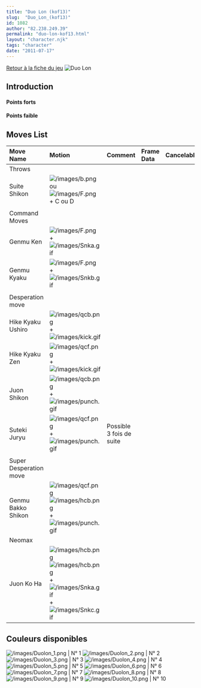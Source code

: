 ```yaml
---
title: "Duo Lon (kof13)"
slug:  "Duo_Lon_(kof13)"
id: 1082
author: "82.238.249.39"
permalink: "duo-lon-kof13.html"
layout: "character.njk"
tags: "character"
date: "2011-07-17"
---
```


[Retour à la fiche du
jeu](http://basgrospoing.fr/wiki/index.php?title=The_King_of_Fighters_XIII)
![Duo Lon](/images/Duolonkof13.gif "Duo Lon")

## Introduction

#### Points forts

#### Points faible

## Moves List

| Move Name              | Motion                                                                                                                                                             | Comment                  | Frame Data | Cancelable | Damage LOW/HIGH/EX |
|:-----------------------|:-------------------------------------------------------------------------------------------------------------------------------------------------------------------|:-------------------------|:-----------|:-----------|:-------------------|
| Throws                 |                                                                                                                                                                    |                          |            |            |                    |
| Suite Shikon           | ![](/images/b.png "/images/b.png") ou ![](/images/F.png "/images/F.png") + C ou D                                                                                  |                          |            |            | 100                |
|                        |                                                                                                                                                                    |                          |            |            |                    |
| Command Moves          |                                                                                                                                                                    |                          |            |            |                    |
| Genmu Ken              | ![](/images/F.png "/images/F.png") + ![](/images/Snka.gif "/images/Snka.gif")                                                                                      |                          |            |            |                    |
| Genmu Kyaku            | ![](/images/F.png "/images/F.png") + ![](/images/Snkb.gif "/images/Snkb.gif")                                                                                      |                          |            |            |                    |
|                        |                                                                                                                                                                    |                          |            |            |                    |
| Desperation move       |                                                                                                                                                                    |                          |            |            |                    |
| Hike Kyaku Ushiro      | ![](/images/qcb.png "/images/qcb.png") + ![](/images/kick.gif "/images/kick.gif")                                                                                  |                          |            |            |                    |
| Hike Kyaku Zen         | ![](/images/qcf.png "/images/qcf.png") + ![](/images/kick.gif "/images/kick.gif")                                                                                  |                          |            |            |                    |
| Juon Shikon            | ![](/images/qcb.png "/images/qcb.png") + ![](/images/punch.gif "/images/punch.gif")                                                                                |                          |            |            |                    |
| Suteki Juryu           | ![](/images/qcf.png "/images/qcf.png") + ![](/images/punch.gif "/images/punch.gif")                                                                                | Possible 3 fois de suite |            |            |                    |
|                        |                                                                                                                                                                    |                          |            |            |                    |
| Super Desperation move |                                                                                                                                                                    |                          |            |            |                    |
| Genmu Bakko Shikon     | ![](/images/qcf.png "/images/qcf.png")![](/images/hcb.png "/images/hcb.png")+ ![](/images/punch.gif "/images/punch.gif")                                           |                          |            |            |                    |
| Neomax                 |                                                                                                                                                                    |                          |            |            |                    |
| Juon Ko Ha             | ![](/images/hcb.png "/images/hcb.png")![](/images/hcb.png "/images/hcb.png") + ![](/images/Snka.gif "/images/Snka.gif") + ![](/images/Snkc.gif "/images/Snkc.gif") |                          |            |            |                    |

## Couleurs disponibles

![](/images/Duolon_1.png "/images/Duolon_1.png") \| N° 1
![](/images/Duolon_2.png "/images/Duolon_2.png") \| N° 2
![](/images/Duolon_3.png "/images/Duolon_3.png") \| N° 3
![](/images/Duolon_4.png "/images/Duolon_4.png") \| N° 4
![](/images/Duolon_5.png "/images/Duolon_5.png") \| N° 5
![](/images/Duolon_6.png "/images/Duolon_6.png") \| N° 6
![](/images/Duolon_7.png "/images/Duolon_7.png") \| N° 7
![](/images/Duolon_8.png "/images/Duolon_8.png") \| N° 8
![](/images/Duolon_9.png "/images/Duolon_9.png") \| N° 9
![](/images/Duolon_10.png "/images/Duolon_10.png") \| N° 10
